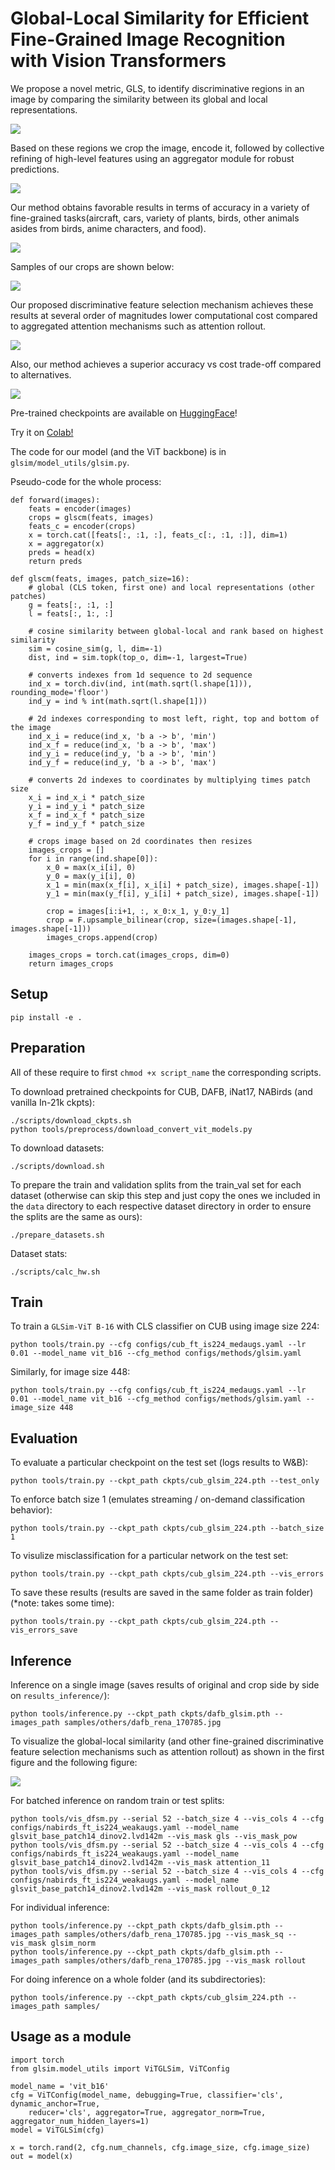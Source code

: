 # Global-Local Similarity for Efficient Fine-Grained Image Recognition with Vision Transformers

We propose a novel metric, GLS, to identify discriminative regions in an image
by comparing the similarity between its global and local representations.

![](./assets/dfsm.png)

Based on these regions we crop the image, encode it, followed by collective refining
of high-level features using an aggregator module for robust predictions.

![](./assets/glsim.png)

Our method obtains favorable results in terms of accuracy in a variety of 
fine-grained tasks(aircraft, cars, variety of plants, birds, other animals
asides from birds, anime characters, and food).

![](./assets/table_sota_224.png)

Samples of our crops are shown below:

![](./assets/crops_dfsm.png)

Our proposed discriminative feature selection mechanism
achieves these results at several order of magnitudes lower computational cost
compared to aggregated attention mechanisms such as attention rollout.

![](./assets/flops_dfsm_b16.png)

Also, our method achieves a superior accuracy vs cost trade-off compared to alternatives.

![](./assets/acc_tp_cub.png)

Pre-trained checkpoints are available on [HuggingFace](https://huggingface.co/NYCU-PCSxNTHU-MIS/GLSim)!

Try it on [Colab!](https://colab.research.google.com/drive/1Jt9bLqHyyqTGARQjBJ2-Ge0IYXIYk7yE?usp=sharing)

The code for our model (and the ViT backbone) is in `glsim/model_utils/glsim.py`.

Pseudo-code for the whole process:
```
def forward(images):
    feats = encoder(images)
    crops = glscm(feats, images)
    feats_c = encoder(crops)
    x = torch.cat([feats[:, :1, :], feats_c[:, :1, :]], dim=1)
    x = aggregator(x)
    preds = head(x)
    return preds

def glscm(feats, images, patch_size=16):
    # global (CLS token, first one) and local representations (other patches)
    g = feats[:, :1, :]
    l = feats[:, 1:, :]

    # cosine similarity between global-local and rank based on highest similarity
    sim = cosine_sim(g, l, dim=-1)
    dist, ind = sim.topk(top_o, dim=-1, largest=True)

    # converts indexes from 1d sequence to 2d sequence
    ind_x = torch.div(ind, int(math.sqrt(l.shape[1])), rounding_mode='floor')
    ind_y = ind % int(math.sqrt(l.shape[1]))

    # 2d indexes corresponding to most left, right, top and bottom of the image
    ind_x_i = reduce(ind_x, 'b a -> b', 'min')
    ind_x_f = reduce(ind_x, 'b a -> b', 'max')
    ind_y_i = reduce(ind_y, 'b a -> b', 'min')
    ind_y_f = reduce(ind_y, 'b a -> b', 'max')

    # converts 2d indexes to coordinates by multiplying times patch size
    x_i = ind_x_i * patch_size
    y_i = ind_y_i * patch_size
    x_f = ind_x_f * patch_size
    y_f = ind_y_f * patch_size

    # crops image based on 2d coordinates then resizes
    images_crops = []
    for i in range(ind.shape[0]):
        x_0 = max(x_i[i], 0)
        y_0 = max(y_i[i], 0)
        x_1 = min(max(x_f[i], x_i[i] + patch_size), images.shape[-1])
        y_1 = min(max(y_f[i], y_i[i] + patch_size), images.shape[-1])

        crop = images[i:i+1, :, x_0:x_1, y_0:y_1]
        crop = F.upsample_bilinear(crop, size=(images.shape[-1], images.shape[-1]))
        images_crops.append(crop)

    images_crops = torch.cat(images_crops, dim=0)
    return images_crops
```

## Setup

```
pip install -e . 
```

## Preparation

All of these require to first `chmod +x script_name` the corresponding scripts.

To download pretrained checkpoints for CUB, DAFB, iNat17, NABirds (and vanilla In-21k ckpts):
```
./scripts/download_ckpts.sh
python tools/preprocess/download_convert_vit_models.py
```

To download datasets:
```
./scripts/download.sh
```

To prepare the train and validation splits from the train_val set for each dataset (otherwise can skip this step and just copy the ones we included in the `data` directory to each respective dataset directory in order to ensure the splits are the same as ours):
```
./prepare_datasets.sh
```

Dataset stats:
```
./scripts/calc_hw.sh
```

## Train

To train a `GLSim-ViT B-16` with CLS classifier on CUB using image size 224:
```
python tools/train.py --cfg configs/cub_ft_is224_medaugs.yaml --lr 0.01 --model_name vit_b16 --cfg_method configs/methods/glsim.yaml
```

Similarly, for image size 448:
```
python tools/train.py --cfg configs/cub_ft_is224_medaugs.yaml --lr 0.01 --model_name vit_b16 --cfg_method configs/methods/glsim.yaml --image_size 448
```

## Evaluation

To evaluate a particular checkpoint on the test set (logs results to W&B):

```
python tools/train.py --ckpt_path ckpts/cub_glsim_224.pth --test_only
```

To enforce batch size 1 (emulates streaming / on-demand classification behavior):
```
python tools/train.py --ckpt_path ckpts/cub_glsim_224.pth --batch_size 1
```

To visulize misclassification for a particular network on the test set:

```
python tools/train.py --ckpt_path ckpts/cub_glsim_224.pth --vis_errors
```

To save these results (results are saved in the same folder as train folder) (*note: takes some time):

```
python tools/train.py --ckpt_path ckpts/cub_glsim_224.pth --vis_errors_save
```

## Inference

Inference on a single image (saves results of original and crop side by side on `results_inference/`):
```
python tools/inference.py --ckpt_path ckpts/dafb_glsim.pth --images_path samples/others/dafb_rena_170785.jpg
```

To visualize the global-local similarity (and other fine-grained discriminative
feature selection mechanisms such as attention rollout) as shown in the
first figure and the following figure:

![](./assets/dfsm_pt_settings_dinov2_nabirds.png)

For batched inference on random train or test splits:

```
python tools/vis_dfsm.py --serial 52 --batch_size 4 --vis_cols 4 --cfg configs/nabirds_ft_is224_weakaugs.yaml --model_name glsvit_base_patch14_dinov2.lvd142m --vis_mask gls --vis_mask_pow
python tools/vis_dfsm.py --serial 52 --batch_size 4 --vis_cols 4 --cfg configs/nabirds_ft_is224_weakaugs.yaml --model_name glsvit_base_patch14_dinov2.lvd142m --vis_mask attention_11
python tools/vis_dfsm.py --serial 52 --batch_size 4 --vis_cols 4 --cfg configs/nabirds_ft_is224_weakaugs.yaml --model_name glsvit_base_patch14_dinov2.lvd142m --vis_mask rollout_0_12
```

For individual inference:
```
python tools/inference.py --ckpt_path ckpts/dafb_glsim.pth --images_path samples/others/dafb_rena_170785.jpg --vis_mask_sq --vis_mask glsim_norm
python tools/inference.py --ckpt_path ckpts/dafb_glsim.pth --images_path samples/others/dafb_rena_170785.jpg --vis_mask rollout
```

For doing inference on a whole folder (and its subdirectories):
```
python tools/inference.py --ckpt_path ckpts/cub_glsim_224.pth --images_path samples/
```

## Usage as a module
```
import torch
from glsim.model_utils import ViTGLSim, ViTConfig

model_name = 'vit_b16'
cfg = ViTConfig(model_name, debugging=True, classifier='cls', dynamic_anchor=True,
    reducer='cls', aggregator=True, aggregator_norm=True, aggregator_num_hidden_layers=1)
model = ViTGLSim(cfg)

x = torch.rand(2, cfg.num_channels, cfg.image_size, cfg.image_size)
out = model(x)
```
